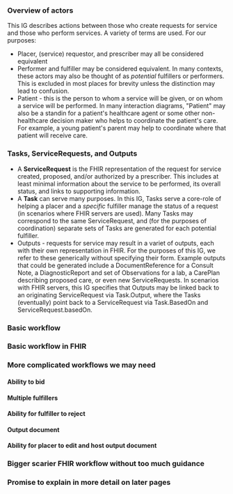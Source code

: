 ### Overview of actors

This IG describes actions between those who create requests for service and those who perform services. A variety of terms are used. For our purposes:

* Placer, (service) requestor, and prescriber may all be considered equivalent
* Performer and fulfiller may be considered equivalent. In many contexts, these actors may also be thought of as *potential* fulfillers or performers. This is excluded in most places for brevity unless the distinction may lead to confusion.
* Patient - this is the person to whom a service will be given, or on whom a service will be performed. In many interaction diagrams, "Patient" may also be a standin for a patient's healthcare agent or some other non-healthcare decision maker who helps to coordinate the patient's care. For example, a young patient's parent may help to coordinate where that patient will receive care. 

### Tasks, ServiceRequests, and Outputs
* A **ServiceRequest** is the FHIR representation of the request for service created, proposed, and/or authorized by a prescriber. This includes at least minimal information about the service to be performed, its overall status, and links to supporting information.
* A **Task** can serve many purposes. In this IG, Tasks serve a core-role of helping a placer and a _specific_ fulfiller manage the status of a request (in scenarios where FHIR servers are used). Many Tasks may correspond to the same ServiceRequest, and (for the purposes of coordination) separate sets of Tasks are generated for each potential fulfiller.  
* Outputs - requests for service may result in a variet of outputs, each with their own representation in FHIR. For the purposes of this IG, we refer to these generically without specifying their form. Example outputs that could be generated include a DocumentReference for a Consult Note, a DiagnosticReport and set of Observations for a lab, a CarePlan describing proposed care, or even new ServiceRequests. In scenarios with FHIR servers, this IG specifies that Outputs may be linked back to an originating ServiceRequest via Task.Output, where the Tasks (eventually) point back to a ServiceRequest via Task.BasedOn and ServiceRequest.basedOn.
  
### Basic workflow

### Basic workflow in FHIR

### More complicated workflows we may need

#### Ability to bid

#### Multiple fulfillers

#### Ability for fulfiller to reject

#### Output document

#### Ability for placer to edit and host output document

### Bigger scarier FHIR workflow without too much guidance

### Promise to explain in more detail on later pages
